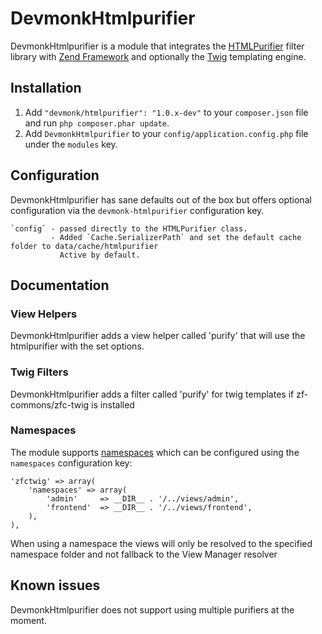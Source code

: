 # DevmonkHtmlpurifier

DevmonkHtmlpurifier is a module that integrates the [HTMLPurifier](http://htmlpurifier.org/) filter library with
[Zend Framework](http://framework.zend.com) and optionally the [Twig](http://twig.sensiolabs.org) templating engine.


## Installation

 1. Add `"devmonk/htmlpurifier": "1.0.x-dev"` to your `composer.json` file and run `php composer.phar update`.
 2. Add `DevmonkHtmlpurifier` to your `config/application.config.php` file under the `modules` key.


## Configuration

DevmonkHtmlpurifier has sane defaults out of the box but offers optional configuration via the `devmonk-htmlpurifier` configuration key.

    `config` - passed directly to the HTMLPurifier class.
             - Added `Cache.SerializerPath` and set the default cache folder to data/cache/htmlpurifier
               Active by default.


## Documentation

### View Helpers

DevmonkHtmlpurifier adds a view helper called 'purify' that will use the htmlpurifier with the set options.

### Twig Filters

DevmonkHtmlpurifier adds a filter called 'purify' for twig templates if zf-commons/zfc-twig is installed

### Namespaces

The module supports [namespaces](http://twig.sensiolabs.org/doc/api.html#built-in-loaders) which can be configured using the `namespaces` configuration key:

    'zfctwig' => array(
        'namespaces' => array(
            'admin'     => __DIR__ . '/../views/admin',
            'frontend'  => __DIR__ . '/../views/frontend',
        ),
    ),

When using a namespace the views will only be resolved to the specified namespace folder and not fallback to the View Manager resolver


## Known issues

DevmonkHtmlpurifier does not support using multiple purifiers at the moment.